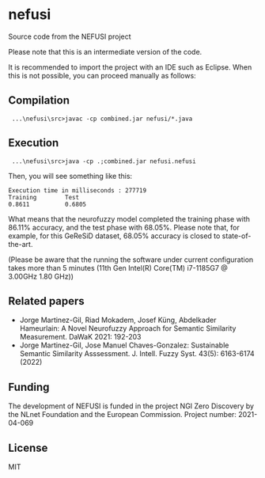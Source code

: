 # nefusi
 Source code from the NEFUSI project
 
 Please note that this is an intermediate version of the code.
 
 It is recommended to import the project with an IDE such as Eclipse. When this is not possible, you can proceed manually as follows:
 
 ## Compilation
 ``` ...\nefusi\src>javac -cp combined.jar nefusi/*.java```
 
 ## Execution
 ``` ...\nefusi\src>java -cp .;combined.jar nefusi.nefusi```
 
 Then, you will see something like this:
 ```
 Execution time in milliseconds : 277719
 Training        Test
 0.8611          0.6805
 ```
 
 What means that the neurofuzzy model completed the training phase with 86.11% accuracy, and the test phase with 68.05%.
 Please note that, for example, for this GeReSiD dataset, 68.05% accuracy is closed to state-of-the-art.
 
 (Please be aware that the running the software under current configuration takes more than 5 minutes (11th Gen Intel(R) Core(TM) i7-1185G7 @ 3.00GHz   1.80 GHz))
 
  ## Related papers
 - Jorge Martinez-Gil, Riad Mokadem, Josef Küng, Abdelkader Hameurlain: A Novel Neurofuzzy Approach for Semantic Similarity Measurement. DaWaK 2021: 192-203
 - Jorge Martinez-Gil, Jose Manuel Chaves-Gonzalez: Sustainable Semantic Similarity Asssessment. J. Intell. Fuzzy Syst. 43(5): 6163-6174 (2022)
 
  ## Funding
  The development of NEFUSI is funded in the project NGI Zero Discovery by the NLnet Foundation and the European Commission. Project number: 2021-04-069
 
  ## License
  MIT
